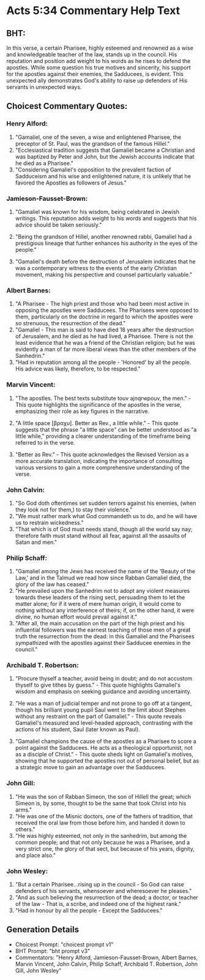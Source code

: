 # Acts 5:34 Commentary Help Text

## BHT:
In this verse, a certain Pharisee, highly esteemed and renowned as a wise and knowledgeable teacher of the law, stands up in the council. His reputation and position add weight to his words as he rises to defend the apostles. While some question his true motives and sincerity, his support for the apostles against their enemies, the Sadducees, is evident. This unexpected ally demonstrates God's ability to raise up defenders of His servants in unexpected ways.

## Choicest Commentary Quotes:
### Henry Alford:
1. "Gamaliel, one of the seven, a wise and enlightened Pharisee, the preceptor of St. Paul, was the grandson of the famous Hillel." 
2. "Ecclesiastical tradition suggests that Gamaliel became a Christian and was baptized by Peter and John, but the Jewish accounts indicate that he died as a Pharisee." 
3. "Considering Gamaliel's opposition to the prevalent faction of Sadduceism and his wise and enlightened nature, it is unlikely that he favored the Apostles as followers of Jesus."

### Jamieson-Fausset-Brown:
1. "Gamaliel was known for his wisdom, being celebrated in Jewish writings. This reputation adds weight to his words and suggests that his advice should be taken seriously." 

2. "Being the grandson of Hillel, another renowned rabbi, Gamaliel had a prestigious lineage that further enhances his authority in the eyes of the people." 

3. "Gamaliel's death before the destruction of Jerusalem indicates that he was a contemporary witness to the events of the early Christian movement, making his perspective and counsel particularly valuable."

### Albert Barnes:
1. "A Pharisee - The high priest and those who had been most active in opposing the apostles were Sadducees. The Pharisees were opposed to them, particularly on the doctrine in regard to which the apostles were so strenuous, the resurrection of the dead."
2. "Gamaliel - This man is said to have died 18 years after the destruction of Jerusalem, and he died as he had lived, a Pharisee. There is not the least evidence that he was a friend of the Christian religion; but he was evidently a man of far more liberal views than the other members of the Sanhedrin."
3. "Had in reputation among all the people - 'Honored' by all the people. His advice was likely, therefore, to be respected."

### Marvin Vincent:
1. "The apostles. The best texts substitute touv ajnqrwpouv, the men." - This quote highlights the significance of the apostles in the verse, emphasizing their role as key figures in the narrative.

2. "A little space [βραχυ]. Better as Rev., a little while." - This quote suggests that the phrase "a little space" can be better understood as "a little while," providing a clearer understanding of the timeframe being referred to in the verse.

3. "Better as Rev." - This quote acknowledges the Revised Version as a more accurate translation, indicating the importance of consulting various versions to gain a more comprehensive understanding of the verse.

### John Calvin:
1. "So God doth oftentimes set sudden terrors against his enemies, (when they look not for them,) to stay their violence."
2. "We must rather mark what God commandeth us to do, and he will have us to restrain wickedness."
3. "That which is of God must needs stand, though all the world say nay; therefore faith must stand without all fear, against all the assaults of Satan and men."

### Philip Schaff:
1. "Gamaliel among the Jews has received the name of the 'Beauty of the Law,' and in the Talmud we read how since Rabban Gamaliel died, the glory of the law has ceased."
2. "He prevailed upon the Sanhedrim not to adopt any violent measures towards these leaders of the rising sect, persuading them to let the matter alone; for if it were of mere human origin, it would come to nothing without any interference of theirs; if, on the other hand, it were divine, no human effort would prevail against it."
3. "After all, the main accusation on the part of the high priest and his influential followers was the earnest teaching of those men of a great truth the resurrection from the dead: in this Gamaliel and the Pharisees sympathized with the apostles against their Sadducee enemies in the council."

### Archibald T. Robertson:
1. "Procure thyself a teacher, avoid being in doubt; and do not accustom thyself to give tithes by guess." - This quote highlights Gamaliel's wisdom and emphasis on seeking guidance and avoiding uncertainty.

2. "He was a man of judicial temper and not prone to go off at a tangent, though his brilliant young pupil Saul went to the limit about Stephen without any restraint on the part of Gamaliel." - This quote reveals Gamaliel's measured and level-headed approach, contrasting with the actions of his student, Saul (later known as Paul).

3. "Gamaliel champions the cause of the apostles as a Pharisee to score a point against the Sadducees. He acts as a theological opportunist, not as a disciple of Christ." - This quote sheds light on Gamaliel's motives, showing that he supported the apostles not out of personal belief, but as a strategic move to gain an advantage over the Sadducees.

### John Gill:
1. "He was the son of Rabban Simeon, the son of Hillell the great; which Simeon is, by some, thought to be the same that took Christ into his arms." 
2. "He was one of the Misnic doctors, one of the fathers of tradition, that received the oral law from those before him, and handed it down to others." 
3. "He was highly esteemed, not only in the sanhedrim, but among the common people; and that not only because he was a Pharisee, and a very strict one, the glory of that sect, but because of his years, dignity, and place also."

### John Wesley:
1. "But a certain Pharisee...rising up in the council - So God can raise defenders of his servants, whensoever and wheresoever he pleases."
2. "And as such believing the resurrection of the dead; a doctor, or teacher of the law - That is, a scribe, and indeed one of the highest rank."
3. "Had in honour by all the people - Except the Sadducees."


## Generation Details
- Choicest Prompt: "choicest prompt v1"
- BHT Prompt: "bht prompt v3"
- Commentators: "Henry Alford, Jamieson-Fausset-Brown, Albert Barnes, Marvin Vincent, John Calvin, Philip Schaff, Archibald T. Robertson, John Gill, John Wesley"
